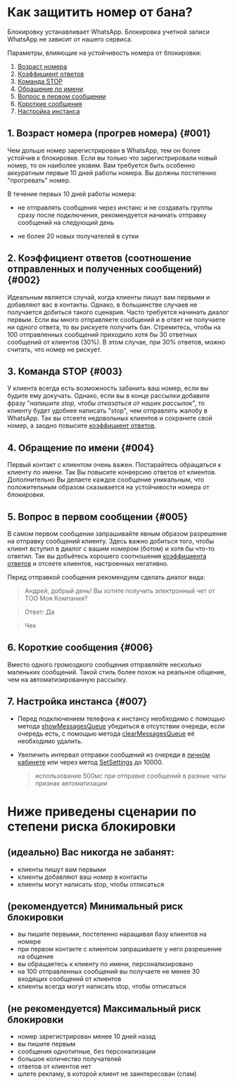 # Как защитить номер от бана?

Блокировку устанавливает WhatsApp. Блокировка учетной записи WhatsApp не зависит от нашего сервиса.

Параметры, влияющие на устойчивость номера от блокировки:

1. [Возраст номера](#001)
2. [Коэффициент ответов](#002)
3. [Команда STOP](#003)
4. [Обращение по имени](#004)
5. [Вопрос в первом сообщении](#005)
6. [Короткие сообщения](#006)
7. [Настройка инстанса](#007)

## 1. Возраст номера (прогрев номера) {#001}
Чем дольше номер зарегистрирован в WhatsApp, тем он более устойчив к блокировке.
Если вы только что зарегистрировали новый номер, то он наиболее уязвим. Вам требуется быть особенно аккуратным первые 10 дней работы номера.
Вы должны постепенно "прогревать" номер. 

В течение первых 10 дней работы номера:

* не отправлять сообщения через инстанс и не создавать группы сразу после подключения, рекомендуется начинать отправку сообщений на следующий день

* не более 20 новых получателей в сутки

## 2. Коэффициент ответов (соотношение отправленных и полученных сообщений) {#002}
Идеальным является случай, когда клиенты пишут вам первыми и добавляют вас в контакты. Однако, в большинстве случаев не получается добиться такого сценария. Часто требуется начинать диалог первым. Если вы много отправляете сообщений и в ответ не получаете ни одного ответа, то вы рискуете получить бан. Стремитесь, чтобы на 100 отправленных сообщений приходило хотя бы 30 ответных сообщений от клиентов (30%). В этом случае, при 30% ответов, можно считать, что номер не рискует.

## 3. Команда STOP {#003}
У клиента всегда есть возможность забанить ваш номер, если вы будите ему докучать. Однако, если вы в конце рассылки добавите фразу "_напишите stop, чтобы отказаться от наших рассылок_", то клиенту будет удобнее написать "stop", чем отправлять жалобу в WhatsApp. Так вы отсеете недовольных клиентов и сохраните свой номер, а заодно повысите [коэффициент ответов](#002).

## 4. Обращение по имени {#004}
Первый контакт с клиентом очень важен. Постарайтесь обращаться к клиенту по имени. Так Вы повысите конверсию ответов от клиентов. Дополнительно Вы делаете каждое сообщение уникальным, что положительным образом сказывается на устойчивости номера от блокировки.

## 5. Вопрос в первом сообщении {#005}
В самом первом сообщении запрашивайте явным образом разрешение на отправку сообщений клиенту. Здесь важно добиться того, чтобы клиент вступил в диалог с вашим номером (ботом) и хотя бы что-то ответил. Так вы добьётесь хорошего соотношения [коэффициента ответов](#002) и отсеете клиентов, настроенных негативно.

Перед отправкой сообщения рекомендуем сделать диалог вида:

> Андрей, добрый день! Вы хотите получить электронный чет от ТОО Моя Компания?

> Ответ: Да

> Чек

## 6. Короткие сообщения {#006}
Вместо одного громоздкого сообщения отправляйте несколько маленьких сообщений. Такой стиль более похож на реальное общение, чем на автоматизированную рассылку.

## 7. Настройка инстанса {#007}

* Перед подключением телефона к инстансу необходимо с помощью метода [showMessagesQueue](../api/queues/ShowMessagesQueue.md) убедиться в отсутствии очереди, если очередь есть, с помощью метода [clearMessagesQueue](../api/queues/ClearMessagesQueue.md) её необходимо удалить.

* Увеличить интервал отправки сообщений из очереди в [личном кабинете](https://console.green-api.com) или через метод [SetSettings](../api/account/SetSettings.md) до 10000.

    > использование 500мс при отправке сообщений в разные чаты признак автоматизации

# Ниже приведены сценарии по степени риска блокировки

## (идеально) Вас никогда не забанят:
- клиенты пишут вам первыми
- клиенты добавляют ваш номер в контакты
- клиенты могут написать stop, чтобы отписаться

## (рекомендуется) Минимальный риск блокировки
- вы пишите первыми, постепенно наращивая базу клиентов на номере
- при первом контакте с клиентом запрашиваете у него разрешение на общение
- вы обращаетесь к клиенту по имени, персонализировано
- на 100 отправленных сообщений вы получаете не менее 30 входящих сообщений от клиентов
- клиенты всегда могут написать stop, чтобы отписаться

## (не рекомендуется) Максимальный риск блокировки
- номер зарегистрирован менее 10 дней назад
- вы пишите первым
- сообщения однотипные, без персонализации
- большое количество получателей
- ответов от клиентов нет
- шлете рекламу, в которой клиент не заинтересован (спам)